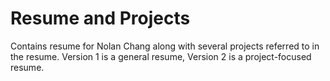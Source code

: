 # Resume and Projects

Contains resume for Nolan Chang along with several projects referred to in the resume.
Version 1 is a general resume, Version 2 is a project-focused resume.
